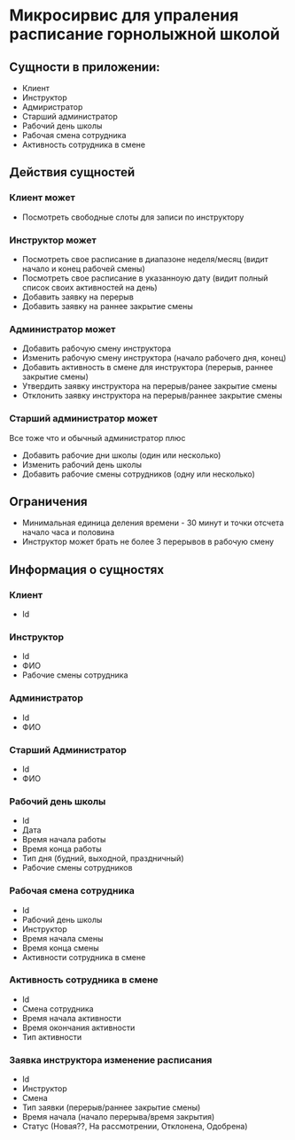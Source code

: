 # Микросирвис для упраления расписание горнолыжной школой

## Сущности в приложении:
+ Клиент
+ Инструктор
+ Адмиристратор
+ Старший администратор
+ Рабочий день школы 
+ Рабочая смена сотрудника
+ Активность сотрудника в смене 


## Действия сущностей

### Клиент может
+ Посмотреть свободные слоты для записи по инструктору 

### Инструктор может
+ Посмотреть свое расписание в диапазоне неделя/месяц (видит начало и конец рабочей смены)
+ Посмотреть свое расписание в указанноую дату (видит полный список своих активностей на день)
+ Добавить заявку на перерыв 
+ Добавить заявку на раннее закрытие смены

### Администратор может
+ Добавить рабочую смену инструктора
+ Изменить рабочую смену инструктора (начало рабочего дня, конец)
+ Добавить активность в смене для инструктора (перерыв, раннее закрытие смены)
+ Утвердить заявку инструктора на перерыв/ранее закрытие смены
+ Отклонить заявку инструктора на перерыв/раннее закрытие смены

### Старший администратор может
Все тоже что и обычный администратор плюс
+ Добавить рабочие дни школы (один или несколько) 
+ Изменить рабочий день школы
+ Добавить рабочие смены сотрудников (одну или несколько)

## Ограничения
+ Минимальная единица деления времени - 30 минут и точки отсчета начало часа и половина
+ Инструктор может брать не более 3 перерывов в рабочую смену


## Информация о сущностях

### Клиент
+ Id

### Инструктор
+ Id
+ ФИО
+ Рабочие смены сотрудника

### Администратор
+ Id
+ ФИО

### Старший Администратор
+ Id
+ ФИО


### Рабочий день школы
+ Id
+ Дата
+ Время начала работы
+ Время конца работы
+ Тип дня (будний, выходной, праздничный)
+ Рабочие смены сотрудников

### Рабочая смена сотрудника
+ Id
+ Рабочий день школы
+ Инструктор
+ Время начала смены
+ Время конца смены
+ Активности сотрудника в смене

### Активность сотрудника в смене
+ Id
+ Смена сотрудника
+ Время начала активности
+ Время окончания активности
+ Тип активности

### Заявка инструктора изменение расписания
+ Id
+ Инструктор
+ Смена
+ Тип заявки (перерыв/раннее закрытие смены)
+ Время начала (начало перерыва/время закрытия)
+ Статус (Новая??, На рассмотрении, Отклонена, Одобрена)